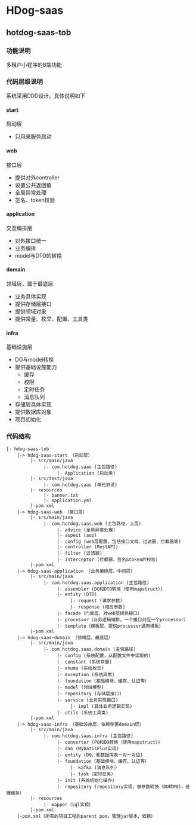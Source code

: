 # HDog-saas

## hotdog-saas-tob
### 功能说明
多租户小程序的B端功能

### 代码层级说明

系统采用DDD设计，具体说明如下

#### start

启动层

+ 只用来服务启动

#### web

接口层

+ 提供对外controller
+ 设置公共返回值
+ 全局异常处理
+ 签名、token校验

#### application

交互编排层

+ 对外接口统一
+ 业务编排
+ model与DTO的转换

#### domain

领域层，属于最底层

+ 业务具体实现
+ 提供存储层接口
+ 提供领域对象
+ 提供常量、枚举、配置、工具类

#### infra

基础设施层

+ DO与model转换
+ 提供基础设施能力
  + 缓存
  + 权限
  + 定时任务
  + 消息队列
+ 存储层具体实现
+ 提供数据库对象
+ 项目初始化

### 代码结构
```
|- hdog-saas-tob
    |-> hdog-saas-start （启动层）
         |- src/main/java
              |- com.hotdog.saas (主包路径)
                   |- Application (启动类)
         |- src/test/java
              |- com.hotdog.saas (单元测试)
         |- resources
              |- banner.txt
              |- application.yml
         |-pom.xml
    |-> hdog-saas-web （接口层）
         |- src/main/java
              |- com.hotdog.saas.web (主包路径，上层)
                   |- advice (全局异常处理)
                   |- aspect (aop)
                   |- config (web层配置，包括接口文档、过滤器、拦截器等)
                   |- controller (RestAPI)
                   |- filter (过滤器) 
                   |- interceptor (拦截器，签名&token的校验) 
         |-pom.xml
    |-> hdog-saas-application （业务编排层，中间层）
         |- src/main/java
              |- com.hotdog.saas.application (主包路径)
                   |- assembler (DO和DTO转换（使用mapstruct）)
                   |- entity (DTO)
                        |- request (请求参数)
                        |- response (相应参数)                 
                   |- facade（门面层，对web层提供接口）
                   |- processor（业务逻辑编排，一个接口对应一个processor）
                   |- template（模板层，提供processor通用模板）
         |-pom.xml
    |-> hdog-saas-domain （领域层，最底层）
         |- src/main/java
              |- com.hotdog.saas.domain (主包路径)
                   |- config (系统配置，从配置文件中读取的)
                   |- constant (系统常量)
                   |- enums (系统枚举)
                   |- exception (系统异常)
                   |- foundation（基础模块，缓存、认证等）
                   |- model (领域模型)
                   |- repository (存储层接口)
                   |- service (业务实现接口)
                        |- impl (具体业务逻辑实现)
                   |- utils (系统工具类)
         |-pom.xml
    |-> hdog-saas-infra （基础设施层，依赖倒置domain层）
         |- src/main/java
              |- com.hotdog.saas.infra (主包路径)
                   |- converter (PO和DO转换（使用mapstruct）)
                   |- dao (MybatisPlus实现)
                   |- entity (DO，和数据库表一对一对应)
                   |- foundation（基础模块，缓存、认证等）
                        |- kafka (消息队列)
                        |- task（定时任务）
                   |- init (系统初始化操作)
                   |- repository (repository实现，做参数转换（DO转PO)，处理缓存）
         |- resources
              |- mapper（sql实现）
         |-pom.xml
    |-pom.xml（所有的项目工程的parent pom，管理jar版本、依赖）
```